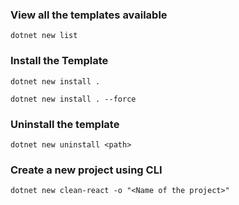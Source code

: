 ### View all the templates available

```
dotnet new list
```

### Install the Template

```
dotnet new install .
```

```
dotnet new install . --force
```

### Uninstall the template
```
dotnet new uninstall <path>
```

### Create a new project using CLI
```
dotnet new clean-react -o "<Name of the project>"
```